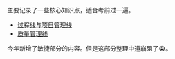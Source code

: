 
主要记录了一些核心知识点，适合考前过一遍。

- [过程线与项目管理线](https://www.mubu.com/doc/bMld0p5gWO)
- [质量管理线](https://mubu.com/app/edit/home/4E_CCntsVOO)

今年新增了敏捷部分的内容。但是这部分整理中道崩殂了😭。

